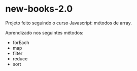 # new-books-2.0

Projeto feito seguindo o curso Javascript: métodos de array.

Aprendizado nos seguintes métodos:

* forEach
* map
* filter
* reduce
* sort
